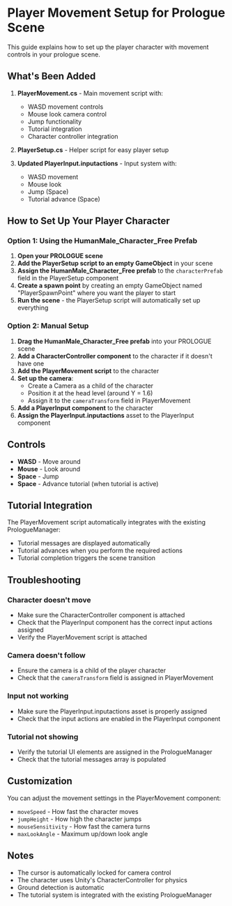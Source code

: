 # Player Movement Setup for Prologue Scene

This guide explains how to set up the player character with movement controls in your prologue scene.

## What's Been Added

1. **PlayerMovement.cs** - Main movement script with:
   - WASD movement controls
   - Mouse look camera control
   - Jump functionality
   - Tutorial integration
   - Character controller integration

2. **PlayerSetup.cs** - Helper script for easy player setup

3. **Updated PlayerInput.inputactions** - Input system with:
   - WASD movement
   - Mouse look
   - Jump (Space)
   - Tutorial advance (Space)

## How to Set Up Your Player Character

### Option 1: Using the HumanMale_Character_Free Prefab

1. **Open your PROLOGUE scene**
2. **Add the PlayerSetup script to an empty GameObject** in your scene
3. **Assign the HumanMale_Character_Free prefab** to the `characterPrefab` field in the PlayerSetup component
4. **Create a spawn point** by creating an empty GameObject named "PlayerSpawnPoint" where you want the player to start
5. **Run the scene** - the PlayerSetup script will automatically set up everything

### Option 2: Manual Setup

1. **Drag the HumanMale_Character_Free prefab** into your PROLOGUE scene
2. **Add a CharacterController component** to the character if it doesn't have one
3. **Add the PlayerMovement script** to the character
4. **Set up the camera**:
   - Create a Camera as a child of the character
   - Position it at the head level (around Y = 1.6)
   - Assign it to the `cameraTransform` field in PlayerMovement
5. **Add a PlayerInput component** to the character
6. **Assign the PlayerInput.inputactions** asset to the PlayerInput component

## Controls

- **WASD** - Move around
- **Mouse** - Look around
- **Space** - Jump
- **Space** - Advance tutorial (when tutorial is active)

## Tutorial Integration

The PlayerMovement script automatically integrates with the existing PrologueManager:

- Tutorial messages are displayed automatically
- Tutorial advances when you perform the required actions
- Tutorial completion triggers the scene transition

## Troubleshooting

### Character doesn't move
- Make sure the CharacterController component is attached
- Check that the PlayerInput component has the correct input actions assigned
- Verify the PlayerMovement script is attached

### Camera doesn't follow
- Ensure the camera is a child of the player character
- Check that the `cameraTransform` field is assigned in PlayerMovement

### Input not working
- Make sure the PlayerInput.inputactions asset is properly assigned
- Check that the input actions are enabled in the PlayerInput component

### Tutorial not showing
- Verify the tutorial UI elements are assigned in the PrologueManager
- Check that the tutorial messages array is populated

## Customization

You can adjust the movement settings in the PlayerMovement component:
- `moveSpeed` - How fast the character moves
- `jumpHeight` - How high the character jumps
- `mouseSensitivity` - How fast the camera turns
- `maxLookAngle` - Maximum up/down look angle

## Notes

- The cursor is automatically locked for camera control
- The character uses Unity's CharacterController for physics
- Ground detection is automatic
- The tutorial system is integrated with the existing PrologueManager


